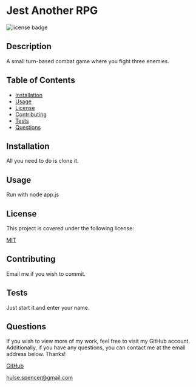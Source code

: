 # Jest Another RPG

![license badge](https://img.shields.io/badge/license-MIT-brightgreen)

## Description

A small turn-based combat game where you fight three enemies.

## Table of Contents

- [Installation](#installation)
- [Usage](#usage)
- [License](#license)
- [Contributing](#contributing)
- [Tests](#tests)
- [Questions](#questions)
  <a name="installation"></a>

## Installation

All you need to do is clone it.
<a name="usage"></a>

## Usage

Run with node app.js
<a name="license"></a>

## License

This project is covered under the following license:

[MIT](https://www.mit.edu/~amini/LICENSE.md)

<a name="contributing"></a>

## Contributing

Email me if you wish to commit.
<a name="tests"></a>

## Tests

Just start it and enter your name.
<a name="questions"></a>

## Questions

If you wish to view more of my work, feel free to visit my GitHub account. Additionally, if you have any questions, you can contact me at the email address below. Thanks!

[GitHub](https://github.com/SpencerHulse)

<hulse.spencer@gmail.com>
